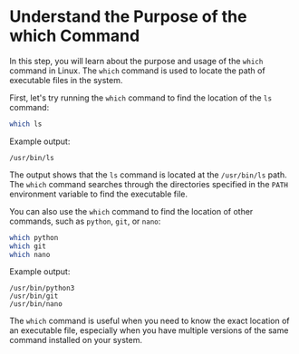 # Understand the Purpose of the which Command

In this step, you will learn about the purpose and usage of the `which` command in Linux. The `which` command is used to locate the path of executable files in the system.

First, let's try running the `which` command to find the location of the `ls` command:

```bash
which ls
```

Example output:

```
/usr/bin/ls
```

The output shows that the `ls` command is located at the `/usr/bin/ls` path. The `which` command searches through the directories specified in the `PATH` environment variable to find the executable file.

You can also use the `which` command to find the location of other commands, such as `python`, `git`, or `nano`:

```bash
which python
which git
which nano
```

Example output:

```
/usr/bin/python3
/usr/bin/git
/usr/bin/nano
```

The `which` command is useful when you need to know the exact location of an executable file, especially when you have multiple versions of the same command installed on your system.
